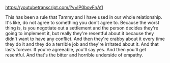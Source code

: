 https://youtubetranscript.com/?v=IP0bovFnAfI

 This has been a rule that Tammy and I have used in our whole relationship. It's like, do not agree to something you don't agree to. Because the worst thing is, is you negotiate out a settlement and the person decides they're going to implement it, but really they're resentful about it because they didn't want to have any conflict. And then they're crabby about it every time they do it and they do a terrible job and they're irritated about it. And that lasts forever. If you're agreeable, you'll say yes. And then you'll get resentful. And that's the bitter and horrible underside of empathy.